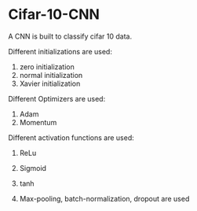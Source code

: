 # Cifar-10-CNN

A CNN is built to classify cifar 10 data.

Different initializations are used: 
1) zero initialization
2) normal initialization
3) Xavier initialization

Different Optimizers are used:
1) Adam 
2) Momentum

Different activation functions are used:
1) ReLu
2) Sigmoid
3) tanh

1) Max-pooling, batch-normalization, dropout are used
